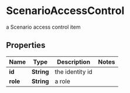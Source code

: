 

# ScenarioAccessControl

a Scenario access control item

## Properties

Name | Type | Description | Notes
------------ | ------------- | ------------- | -------------
**id** | **String** | the identity id | 
**role** | **String** | a role | 



